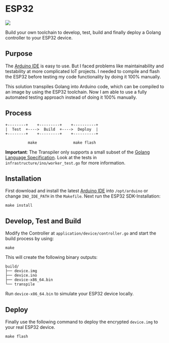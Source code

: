 # ESP32

[![](https://goreportcard.com/badge/github.com/andygeiss/esp32)](https://goreportcard.com/report/github.com/andygeiss/esp32)

Build your own toolchain to develop, test, build and finally deploy a Golang controller to your ESP32 device.

## Purpose

The [Arduino IDE](https://www.arduino.cc/en/Main/Software) is easy to use.
But I faced problems like maintainability and testability at more complicated IoT projects.
I needed to compile and flash the ESP32 before testing my code functionality by doing it 100% manually.

This solution transpiles Golang into Arduino code, which can be compiled to an image by using the ESP32 toolchain.
Now I am able to use a fully automated testing approach instead of doing it 100% manually.

## Process

    +--------+    +---------+    +----------+
    |  Test  +---->  Build  +---->  Deploy  |
    +--------+    +---------+    +----------+

              make                make flash

**Important**: The Transpiler only supports a small subset of the [Golang Language Specification](https://golang.org/ref/spec). Look at the tests in <code>infrastructure/ino/worker_test.go</code> for more information.

## Installation

First download and install the latest [Arduino IDE](https://www.arduino.cc/en/Main/Software) into <code>/opt/arduino</code> or change <code>INO_IDE_PATH</code> in the <code>Makefile</code>. Next run the ESP32 SDK-Installation:

    make install

## Develop, Test and Build

Modify the Controller at <code>application/device/controller.go</code> and start the build process by using: 

    make

This will create the following binary outputs:

    build/
    ├── device.img
    ├── device.ino
    ├── device-x86_64.bin
    └── transpile

Run <code>device-x86_64.bin</code> to simulate your ESP32 device locally. 

## Deploy

Finally use the following command to deploy the encrypted <code>device.img</code> to your real ESP32 device.

    make flash
